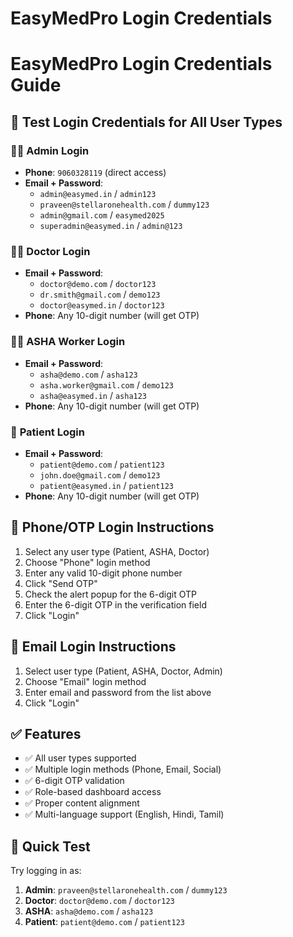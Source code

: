 # EasyMedPro Login Credentials
# EasyMedPro Login Credentials Guide

## 🔐 Test Login Credentials for All User Types

### 👨‍⚕️ **Admin Login**
- **Phone**: `9060328119` (direct access)
- **Email + Password**:
  - `admin@easymed.in` / `admin123`
  - `praveen@stellaronehealth.com` / `dummy123`
  - `admin@gmail.com` / `easymed2025`
  - `superadmin@easymed.in` / `admin@123`

### 👨‍⚕️ **Doctor Login**
- **Email + Password**:
  - `doctor@demo.com` / `doctor123`
  - `dr.smith@gmail.com` / `demo123`
  - `doctor@easymed.in` / `doctor123`
- **Phone**: Any 10-digit number (will get OTP)

### 👩‍💼 **ASHA Worker Login**
- **Email + Password**:
  - `asha@demo.com` / `asha123`
  - `asha.worker@gmail.com` / `demo123`
  - `asha@easymed.in` / `asha123`
- **Phone**: Any 10-digit number (will get OTP)

### 👤 **Patient Login**
- **Email + Password**:
  - `patient@demo.com` / `patient123`
  - `john.doe@gmail.com` / `demo123`
  - `patient@easymed.in` / `patient123`
- **Phone**: Any 10-digit number (will get OTP)

## 📱 **Phone/OTP Login Instructions**
1. Select any user type (Patient, ASHA, Doctor)
2. Choose "Phone" login method
3. Enter any valid 10-digit phone number
4. Click "Send OTP"
5. Check the alert popup for the 6-digit OTP
6. Enter the 6-digit OTP in the verification field
7. Click "Login"

## 📧 **Email Login Instructions**
1. Select user type (Patient, ASHA, Doctor, Admin)
2. Choose "Email" login method
3. Enter email and password from the list above
4. Click "Login"

## ✅ **Features**
- ✅ All user types supported
- ✅ Multiple login methods (Phone, Email, Social)
- ✅ 6-digit OTP validation
- ✅ Role-based dashboard access
- ✅ Proper content alignment
- ✅ Multi-language support (English, Hindi, Tamil)

## 🚀 **Quick Test**
Try logging in as:
1. **Admin**: `praveen@stellaronehealth.com` / `dummy123`
2. **Doctor**: `doctor@demo.com` / `doctor123`
3. **ASHA**: `asha@demo.com` / `asha123`
4. **Patient**: `patient@demo.com` / `patient123`
